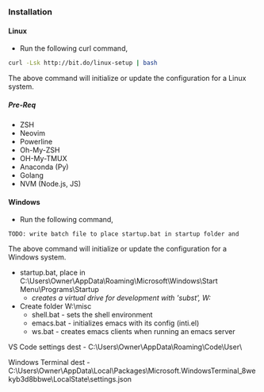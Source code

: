 ### Installation

#### Linux 

- Run the following curl command,

````bash
curl -Lsk http://bit.do/linux-setup | bash
````

The above command will initialize or update the configuration for a Linux system.

##### Pre-Req

- ZSH
- Neovim
- Powerline
- Oh-My-ZSH
- OH-My-TMUX
- Anaconda (Py)
- Golang
- NVM (Node.js, JS)

#### Windows

- Run the following command,

`````
TODO: write batch file to place startup.bat in startup folder and 
`````

The above command will initialize or update the configuration for a Windows system.

- startup.bat, place in C:\Users\Owner\AppData\Roaming\Microsoft\Windows\Start Menu\Programs\Startup
  - *creates a virtual drive for development with 'subst', W:*
- Create folder W:\misc
  - shell.bat - sets the shell environment
  - emacs.bat - initializes emacs with its config (inti.el)
  - ws.bat - creates emacs clients when running an emacs server

VS Code settings dest - C:\Users\Owner\AppData\Roaming\Code\User\

Windows Terminal dest - C:\Users\Owner\AppData\Local\Packages\Microsoft.WindowsTerminal_8wekyb3d8bbwe\LocalState\settings.json